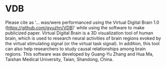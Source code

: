 # VDB
Please cite as ‘... was/were performanced using the Virtual Digital Brain 1.0 (https://github.com/gyuzhn/VDB)’ while using the software to make publicized paper. 
Virtual Digital Brain is a 3D visualization tool of human brain, which is used to research neural activities of brain regions evoked by the virtual stimulating signal (or the virtual task signal). In addition, this tool can also help researchers to study causal relationships among brain regions. 
This software was developed by Guang-Yu Zhang and Hua Ma, Taishan Medical University, Taian, Shandong, China.
